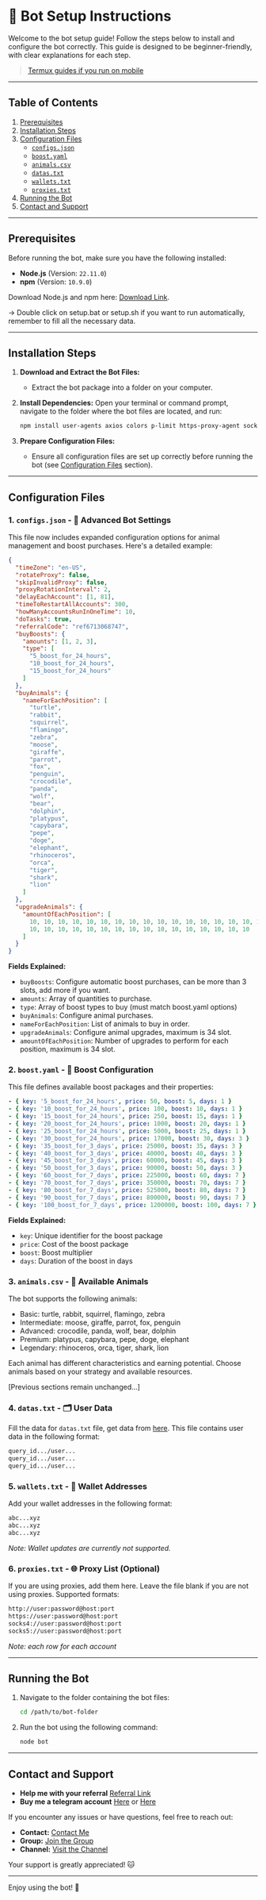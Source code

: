 # 🚀 Bot Setup Instructions

Welcome to the bot setup guide! Follow the steps below to install and configure the bot correctly. This guide is designed to be beginner-friendly, with clear explanations for each step.

> [Termux guides if you run on mobile](https://github.com/MeoMunDep/Guides-for-using-my-script-on-termux.)

---

## Table of Contents

1. [Prerequisites](#prerequisites)
2. [Installation Steps](#installation-steps)
3. [Configuration Files](#configuration-files)
   - [`configs.json`](#1-configsjson)
   - [`boost.yaml`](#2-boostyaml)
   - [`animals.csv`](#3-animalscsv)
   - [`datas.txt`](#4-datastxt)
   - [`wallets.txt`](#5-walletstxt)
   - [`proxies.txt`](#6-proxiestxt)
4. [Running the Bot](#running-the-bot)
5. [Contact and Support](#contact-and-support)

---

## Prerequisites

Before running the bot, make sure you have the following installed:

- **Node.js** (Version: `22.11.0`)
- **npm** (Version: `10.9.0`)

Download Node.js and npm here: [Download Link](https://t.me/KeoAirDropFreeNe/257/1462).

-> Double click on setup.bat or setup.sh if you want to run automatically, remember to fill all the necessary data.

---

## Installation Steps

1. **Download and Extract the Bot Files:**

   - Extract the bot package into a folder on your computer.

2. **Install Dependencies:**
   Open your terminal or command prompt, navigate to the folder where the bot files are located, and run:

   ```bash
   npm install user-agents axios colors p-limit https-proxy-agent socks-proxy-agent crypto-js ws uuid xlsx readline-sync
   ```

3. **Prepare Configuration Files:**
   - Ensure all configuration files are set up correctly before running the bot (see [Configuration Files](#configuration-files) section).

---

## Configuration Files

### 1. `configs.json` - 📜 Advanced Bot Settings

This file now includes expanded configuration options for animal management and boost purchases. Here's a detailed example:

```json
{
  "timeZone": "en-US",
  "rotateProxy": false,
  "skipInvalidProxy": false,
  "proxyRotationInterval": 2,
  "delayEachAccount": [1, 81],
  "timeToRestartAllAccounts": 300,
  "howManyAccountsRunInOneTime": 10,
  "doTasks": true,
  "referralCode": "ref6713068747",
  "buyBoosts": {
    "amounts": [1, 2, 3],
    "type": [
      "5_boost_for_24_hours",
      "10_boost_for_24_hours",
      "15_boost_for_24_hours"
    ]
  },
  "buyAnimals": {
    "nameForEachPosition": [
      "turtle",
      "rabbit",
      "squirrel",
      "flamingo",
      "zebra",
      "moose",
      "giraffe",
      "parrot",
      "fox",
      "penguin",
      "crocodile",
      "panda",
      "wolf",
      "bear",
      "dolphin",
      "platypus",
      "capybara",
      "pepe",
      "doge",
      "elephant",
      "rhinoceros",
      "orca",
      "tiger",
      "shark",
      "lion"
    ]
  },
  "upgradeAnimals": {
    "amountOfEachPosition": [
      10, 10, 10, 10, 10, 10, 10, 10, 10, 10, 10, 10, 10, 10, 10, 10, 10, 10,
      10, 10, 10, 10, 10, 10, 10, 10, 10, 10, 10, 10, 10, 10, 10, 10
    ]
  }
}
```

**Fields Explained:**

- `buyBoosts`: Configure automatic boost purchases, can be more than 3 slots, add more if you want.
- `amounts`: Array of quantities to purchase.
- `type`: Array of boost types to buy (must match boost.yaml options)
- `buyAnimals`: Configure animal purchases.
- `nameForEachPosition`: List of animals to buy in order.
- `upgradeAnimals`: Configure animal upgrades, maximum is 34 slot.
- `amountOfEachPosition`: Number of upgrades to perform for each position, maximum is 34 slot.

### 2. `boost.yaml` - 🚀 Boost Configuration

This file defines available boost packages and their properties:

```yaml
- { key: '5_boost_for_24_hours', price: 50, boost: 5, days: 1 }
- { key: '10_boost_for_24_hours', price: 100, boost: 10, days: 1 }
- { key: '15_boost_for_24_hours', price: 250, boost: 15, days: 1 }
- { key: '20_boost_for_24_hours', price: 1000, boost: 20, days: 1 }
- { key: '25_boost_for_24_hours', price: 5000, boost: 25, days: 1 }
- { key: '30_boost_for_24_hours', price: 17000, boost: 30, days: 3 }
- { key: '35_boost_for_3_days', price: 25000, boost: 35, days: 3 }
- { key: '40_boost_for_3_days', price: 40000, boost: 40, days: 3 }
- { key: '45_boost_for_3_days', price: 60000, boost: 45, days: 3 }
- { key: '50_boost_for_3_days', price: 90000, boost: 50, days: 3 }
- { key: '60_boost_for_7_days', price: 225000, boost: 60, days: 7 }
- { key: '70_boost_for_7_days', price: 350000, boost: 70, days: 7 }
- { key: '80_boost_for_7_days', price: 525000, boost: 80, days: 7 }
- { key: '90_boost_for_7_days', price: 800000, boost: 90, days: 7 }
- { key: '100_boost_for_7_days', price: 1200000, boost: 100, days: 7 }
```

**Fields Explained:**

- `key`: Unique identifier for the boost package
- `price`: Cost of the boost package
- `boost`: Boost multiplier
- `days`: Duration of the boost in days

### 3. `animals.csv` - 🦁 Available Animals

The bot supports the following animals:

- Basic: turtle, rabbit, squirrel, flamingo, zebra
- Intermediate: moose, giraffe, parrot, fox, penguin
- Advanced: crocodile, panda, wolf, bear, dolphin
- Premium: platypus, capybara, pepe, doge, elephant
- Legendary: rhinoceros, orca, tiger, shark, lion

Each animal has different characteristics and earning potential. Choose animals based on your strategy and available resources.

[Previous sections remain unchanged...]

### 4. `datas.txt` - 🗂️ User Data

Fill the data for `datas.txt` file, get data from [here](https://t.me/KeoAirDropFreeNe/257/6879). This file contains user data in the following format:

```txt
query_id.../user...
query_id.../user...
query_id.../user...
```

### 5. `wallets.txt` - 💼 Wallet Addresses

Add your wallet addresses in the following format:

```txt
abc...xyz
abc...xyz
abc...xyz
```

_Note: Wallet updates are currently not supported._

### 6. `proxies.txt` - 🌐 Proxy List (Optional)

If you are using proxies, add them here. Leave the file blank if you are not using proxies. Supported formats:

```txt
http://user:password@host:port
https://user:password@host:port
socks4://user:password@host:port
socks5://user:password@host:port
```

_Note: each row for each account_

---

## Running the Bot

1. Navigate to the folder containing the bot files:

   ```bash
   cd /path/to/bot-folder
   ```

2. Run the bot using the following command:
   ```bash
   node bot
   ```

---

## Contact and Support

- **Help me with your referral** [Referral Link](t.me/zoo_story_bot/game?startapp=ref6713068747)
- **Buy me a telegram account** [Here](https://t.me/KeoAirDropFreeNe/312/27801) or [Here](https://github.com/MeoMunDep/MeoMunDep)

If you encounter any issues or have questions, feel free to reach out:

- **Contact:** [Contact Me](https://t.me/MeoMunDep)
- **Group:** [Join the Group](https://t.me/KeoAirDropFreeNe)
- **Channel:** [Visit the Channel](https://t.me/KeoAirDropFreeNee)

Your support is greatly appreciated! 🐱

---

Enjoy using the bot! 🚀
